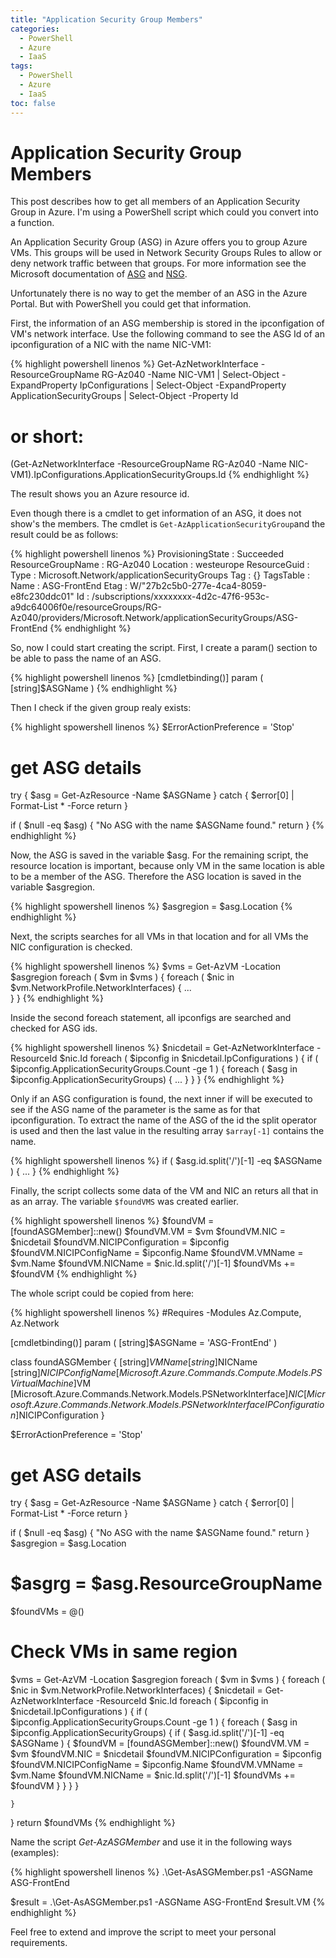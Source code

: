```yaml
---
title: "Application Security Group Members"
categories:
  - PowerShell
  - Azure
  - IaaS
tags:
  - PowerShell
  - Azure
  - IaaS
toc: false
---
```


# Application Security Group Members

This post describes how to get all members of an Application Security Group in Azure. I'm using a PowerShell script which could you convert into a function.
<!--more-->

An Application Security Group (ASG) in Azure offers you to group Azure VMs. This groups will be used in Network Security Groups Rules to allow or deny network traffic between that groups. For more information see the Microsoft documentation of [ASG](https://docs.microsoft.com/en-us/azure/virtual-network/application-security-groups) and [NSG](https://docs.microsoft.com/en-us/azure/virtual-network/network-security-groups-overview).

Unfortunately there is no way to get the member of an ASG in the Azure Portal. But with PowerShell you could get that information.

First, the information of an ASG membership is stored in the ipconfigation of VM's network interface. Use the following command to see the ASG Id of an ipconfiguration of a NIC with the name NIC-VM1:

{% highlight powershell linenos %}
Get-AzNetworkInterface -ResourceGroupName RG-Az040 -Name NIC-VM1
| Select-Object -ExpandProperty IpConfigurations
| Select-Object -ExpandProperty ApplicationSecurityGroups
| Select-Object -Property Id

# or short:

(Get-AzNetworkInterface -ResourceGroupName RG-Az040 -Name NIC-VM1).IpConfigurations.ApplicationSecurityGroups.Id
{% endhighlight %}

The result shows you an Azure resource id.

Even though there is a cmdlet to get information of an ASG, it does not show's the members. The cmdlet is `Get-AzApplicationSecurityGroup`and the result could be as follows:

{% highlight powershell linenos %}
ProvisioningState : Succeeded
ResourceGroupName : RG-Az040
Location          : westeurope
ResourceGuid      : 
Type              : Microsoft.Network/applicationSecurityGroups
Tag               : {}
TagsTable         : 
Name              : ASG-FrontEnd
Etag              : W/"27b2c5b0-277e-4ca4-8059-e8fc230ddc01"
Id                : /subscriptions/xxxxxxxx-4d2c-47f6-953c-a9dc64006f0e/resourceGroups/RG-Az040/providers/Microsoft.Network/applicationSecurityGroups/ASG-FrontEnd
{% endhighlight %}

So, now I could start creating the script. First, I create a param() section to be able to pass the name of an ASG.

{% highlight powershell linenos %}
[cmdletbinding()]
param (
    [string]$ASGName
    )
{% endhighlight %}

Then I check if the given group realy exists:

{% highlight spowershell linenos %}
$ErrorActionPreference = 'Stop'

# get ASG details
try {
    $asg = Get-AzResource -Name $ASGName
}
catch {
    $error[0] | Format-List * -Force
    return
}

if ( $null -eq $asg)
{
    "No ASG with the name $ASGName found."
    return
}
{% endhighlight %}

Now, the ASG is saved in the variable $asg. For the remaining script, the resource location is important, because only VM in the same location is able to be a member of the ASG. Therefore the ASG location is saved in the variable $asgregion.

{% highlight spowershell linenos %}
$asgregion = $asg.Location
{% endhighlight %}

Next, the scripts searches for all VMs in that location and for all VMs the NIC configuration is checked.

{% highlight spowershell linenos %}
$vms = Get-AzVM -Location $asgregion
foreach ( $vm in $vms )
{
    foreach ( $nic in $vm.NetworkProfile.NetworkInterfaces)
    {
        ...        
    }
}
{% endhighlight %}

Inside the second foreach statement, all ipconfigs are searched and checked for ASG ids.

{% highlight spowershell linenos %}
$nicdetail = Get-AzNetworkInterface -ResourceId $nic.Id
    foreach ( $ipconfig in $nicdetail.IpConfigurations )
    {
        if ( $ipconfig.ApplicationSecurityGroups.Count -ge 1 )
        { 
            foreach ( $asg in $ipconfig.ApplicationSecurityGroups)
            {
                ...
            }
        }
    }
{% endhighlight %}

Only if an ASG configuration is found, the next inner if will be executed to see if the ASG name of the parameter is the same as for that ipconfiguration. To extract the name of the ASG of the id the split operator is used and then the last value in the resulting array `$array[-1]` contains the name.

{% highlight spowershell linenos %}
if ( $asg.id.split('/')[-1] -eq $ASGName )
{
    ...
}
{% endhighlight %}

Finally, the script collects some data of the VM and NIC an returs all that in as an array. The variable `$foundVMS` was created earlier.

{% highlight spowershell linenos %}
$foundVM = [foundASGMember]::new()
$foundVM.VM = $vm
$foundVM.NIC = $nicdetail
$foundVM.NICIPConfiguration = $ipconfig
$foundVM.NICIPConfigName = $ipconfig.Name
$foundVM.VMName = $vm.Name
$foundVM.NICName = $nic.Id.split('/')[-1]
$foundVMs += $foundVM
{% endhighlight %}

The whole script could be copied from here:

{% highlight spowershell linenos %}
#Requires -Modules Az.Compute, Az.Network

[cmdletbinding()]
param (
    [string]$ASGName = 'ASG-FrontEnd'
)
    
class foundASGMember {
    [string]$VMName
    [string]$NICName
    [string]$NICIPConfigName
    [Microsoft.Azure.Commands.Compute.Models.PSVirtualMachine]$VM
    [Microsoft.Azure.Commands.Network.Models.PSNetworkInterface]$NIC
    [Microsoft.Azure.Commands.Network.Models.PSNetworkInterfaceIPConfiguration]$NICIPConfiguration
}
    
$ErrorActionPreference = 'Stop'

# get ASG details
try {
    $asg = Get-AzResource -Name $ASGName
}
catch {
    $error[0] | Format-List * -Force
    return
}

if ( $null -eq $asg) {
    "No ASG with the name $ASGName found."
    return
}
$asgregion = $asg.Location
# $asgrg = $asg.ResourceGroupName

$foundVMs = @()

# Check VMs in same region
$vms = Get-AzVM -Location $asgregion
foreach ( $vm in $vms ) {
    foreach ( $nic in $vm.NetworkProfile.NetworkInterfaces) {
        $nicdetail = Get-AzNetworkInterface -ResourceId $nic.Id
        foreach ( $ipconfig in $nicdetail.IpConfigurations ) {
            if ( $ipconfig.ApplicationSecurityGroups.Count -ge 1 ) {
                foreach ( $asg in $ipconfig.ApplicationSecurityGroups)
                { 
                    if ( $asg.id.split('/')[-1] -eq $ASGName ) {
                        $foundVM = [foundASGMember]::new()
                        $foundVM.VM = $vm
                        $foundVM.NIC = $nicdetail
                        $foundVM.NICIPConfiguration = $ipconfig
                        $foundVM.NICIPConfigName = $ipconfig.Name
                        $foundVM.VMName = $vm.Name
                        $foundVM.NICName = $nic.Id.split('/')[-1]
                        $foundVMs += $foundVM
                    }
                }
            }
        }
        
    }
}
return $foundVMs
{% endhighlight %}

Name the script *Get-AzASGMember* and use it in the following ways (examples):

{% highlight spowershell linenos %}
.\Get-AsASGMember.ps1 -ASGName ASG-FrontEnd

$result = .\Get-AsASGMember.ps1 -ASGName ASG-FrontEnd
$result.VM
{% endhighlight %}

Feel free to extend and improve the script to meet your personal requirements.